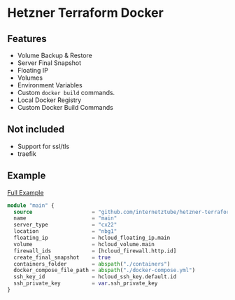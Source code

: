 # Hetzner Terraform Docker

## Features
* Volume Backup & Restore
* Server Final Snapshot
* Floating IP
* Volumes
* Environment Variables
* Custom `docker build` commands.
* Local Docker Registry
* Custom Docker Build Commands

## Not included
* Support for ssl/tls
* traefik

## Example
[Full Example](./example)

```terraform
module "main" {
  source                   = "github.com/internetztube/hetzner-terraform-docker/modules/default"
  name                     = "main"
  server_type              = "cx22"
  location                 = "nbg1"
  floating_ip              = hcloud_floating_ip.main
  volume                   = hcloud_volume.main
  firewall_ids             = [hcloud_firewall.http.id]
  create_final_snapshot    = true
  containers_folder        = abspath("./containers")
  docker_compose_file_path = abspath("./docker-compose.yml")
  ssh_key_id               = hcloud_ssh_key.default.id
  ssh_private_key          = var.ssh_private_key
}
```
